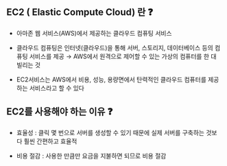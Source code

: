 ## EC2 ( Elastic Compute Cloud) 란 ❓

  * 아마존 웹 서비스(AWS)에서 제공하는 클라우드 컴퓨팅 서비스
    
  * 클라우드 컴퓨팅은 인터넷(클라우드)을 통해 서버, 스토리지, 데이터베이스 등의 컴퓨팅 서비스를 제공 → AWS에서 원격으로 제어할 수 있는 가상의 컴퓨터를 한 대 빌리는 것

  * EC2서비스는 AWS에서 비용, 성능, 용량면에서 탄력적인 클라우드 컴퓨터를 제공하는 서비스라고 할 수 있다

## EC2를 사용해야 하는 이유 ❓

  * 효율성 : 클릭 몇 번으로 서버를 생성할 수 있기 때문에 실제 서버를 구축하는 것보다 훨씬 간편하고 효율적
    
  * 비용 절감 : 사용한 만큼만 요금을 지불하면 되므로 비용 절감
